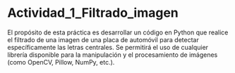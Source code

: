 # Actividad_1_Filtrado_imagen
El propósito de esta práctica es desarrollar un código en Python que realice el filtrado de una imagen de una placa de automóvil para detectar específicamente las letras centrales. Se permitirá el uso de cualquier librería disponible para la manipulación y el procesamiento de imágenes (como OpenCV, Pillow, NumPy, etc.).
